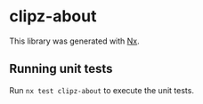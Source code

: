 # clipz-about

This library was generated with [Nx](https://nx.dev).

## Running unit tests

Run `nx test clipz-about` to execute the unit tests.
